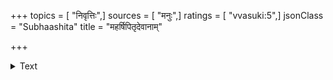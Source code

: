+++
topics = [ "निवृत्तिः",]
sources = [ "मनुः",]
ratings = [ "vvasuki:5",]
jsonClass = "Subhaashita"
title = "महर्षिपितृदेवानाम्"

+++

<details><summary>Text</summary>

महर्षिपितृदेवानां गत्वाऽनृण्यं यथाविधि ।  
पुत्रे सर्वं समासज्य वसेन् माध्यस्थ्यमाश्रितः ॥
</details>

